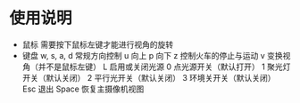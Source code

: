 # 使用说明
* 鼠标
 需要按下鼠标左键才能进行视角的旋转
* 键盘
 w, s, a, d 常规方向控制
 u 向上
 p 向下
 z 控制火车的停止与运动
 v 变换视角（并不是鼠标左键）
 L 启用或关闭光源
 0 点光源开关（默认打开）
 1 聚光灯开关（默认关闭）
 2 平行光开关（默认关闭）
 3 环境关开关（默认关闭）
 Esc 退出
 Space 恢复主摄像机视图
